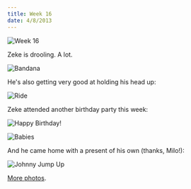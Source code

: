 ```yaml
---
title: Week 16
date: 4/8/2013
---
```


![Week 16](https://lh4.googleusercontent.com/-qmPXOxcq5SI/UWOniirNh1I/AAAAAAAALwg/IaPdGIxGj2s/s672/Zeek+Week+2+Graphic.jpg)

Zeke is drooling. A lot.

![Bandana](https://lh6.googleusercontent.com/-0JbV7ybU0Us/UWOnixWGb7I/AAAAAAAALwo/p0QsBgpk55Y/s1011/DSC_8742.JPG)

He's also getting very good at holding his head up:

![Ride](https://lh3.googleusercontent.com/-rNUy2Y_Ejs0/UWOoiJq6y0I/AAAAAAAALxE/W-fmbkZVuZo/s1011/DSC_8754.JPG)

Zeke attended another birthday party this week:

![Happy Birthday!](https://lh3.googleusercontent.com/-7lVnaUI3Cc4/UWOojF7qgXI/AAAAAAAALxU/lw3TO-EU9Bc/s1011/DSC_8853.JPG)

![Babies](https://lh3.googleusercontent.com/-y9fEg04toD4/UWOoj8nBrnI/AAAAAAAALxk/dqvy0VEMEEg/s672/DSC_9012.JPG)

And he came home with a present of his own (thanks, Milo!):

![Johnny Jump Up](https://lh3.googleusercontent.com/-ok90ONAMKhw/UWOolVeDMrI/AAAAAAAALyQ/SUhsQq-ynlo/s672/DSC_9318.JPG)

[More photos](https://plus.google.com/photos/109995794392976695103/albums/5864715331082498401?utm_source=chrome_ntp_icon&utm_medium=chrome_app&utm_campaign=chrome).

